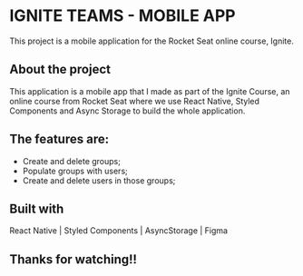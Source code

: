 # IGNITE TEAMS - MOBILE APP

This project is a mobile application for the Rocket Seat online course, Ignite.

## About the project

This application is a mobile app that I made as part of the Ignite Course, an online course from Rocket Seat where we use React Native, Styled Components and Async Storage to build the whole application.

## The features are:

- Create and delete groups;
- Populate groups with users;
- Create and delete users in those groups;

## Built with

React Native | Styled Components | AsyncStorage | Figma

## Thanks for watching!!
